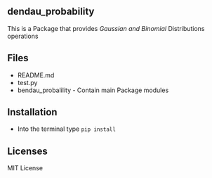 ## dendau_probability

This is a Package that provides  *Gaussian and Binomial* Distributions operations

## Files 

 - README.md 
 - test.py 
 - bendau_probalility - Contain main Package modules

## Installation
 - Into the terminal type `pip install `

## Licenses 
 MIT License